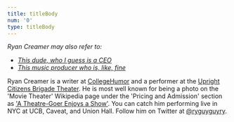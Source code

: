 ```yaml
---
title: titleBody
num: '0'
type: titleBody
---
```

_Ryan Creamer may also refer to:_

* [_This dude, who I guess is a CEO_](http://spower.com/bios/bio-ryan_creamer.php)
* [_This music producer who is, like, fine_](http://www.spiritmusicgroup.com/Clients/Library/Ryan-Creamer)

Ryan Creamer is a writer at [CollegeHumor](http://www.collegehumor.com/user/6926917) and a performer at the [Upright Citizens Brigade Theater](http://ucbcomedy.com/user/39457). He is most well known for being a photo on the 'Movie Theater'  Wikipedia page under the 'Pricing and Admission' section as ['A Theatre-Goer Enjoys a Show'](https://en.wikipedia.org/wiki/Movie_theater#Pricing_and_admission). You can catch him performing live in NYC at UCB, Caveat, and Union Hall. Follow him on Twitter at [@ryguyguyry](https://twitter.com/ryguyguyry).
